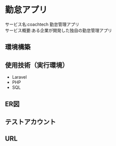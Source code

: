 # 勤怠アプリ
サービス名:coachtech 勤怠管理アプリ  
サービス概要:ある企業が開発した独自の勤怠管理アプリ


## 環境構築


## 使用技術（実行環境）
- Laravel
- PHP
- SQL

## ER図

## テストアカウント

## URL